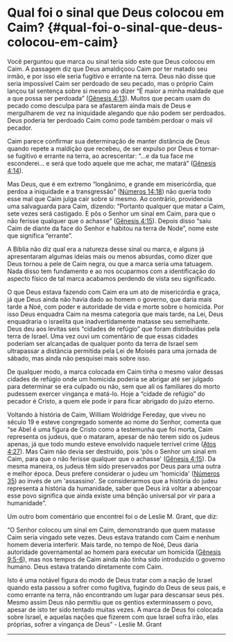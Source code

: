 # Qual foi o sinal que Deus colocou em Caim? {#qual-foi-o-sinal-que-deus-colocou-em-caim}

Você perguntou que marca ou sinal teria sido este que Deus colocou em Caim. A passagem diz que Deus amaldiçoou Caim por ter matado seu irmão, e por isso ele seria fugitivo e errante na terra. Deus não disse que seria impossível Caim ser perdoado de seu pecado, mas o próprio Caim lançou tal sentença sobre si mesmo ao dizer “É maior a minha maldade que a que possa ser perdoada” ([Gênesis 4:13](http://bibliaonline.com.br/acf/gn/4/13)). Muitos que pecam usam do pecado como desculpa para se afastarem ainda mais de Deus e mergulharem de vez na iniquidade alegando que não podem ser perdoados. Deus poderia ter perdoado Caim como pode também perdoar o mais vil pecador.

Caim parece confirmar sua determinação de manter distância de Deus quando repete a maldição que recebeu, de ser expulso por Deus e tornar-se fugitivo e errante na terra, ao acrescentar: “...e da tua face me esconderei... e será que todo aquele que me achar, me matará” ([Gênesis 4:14](http://bibliaonline.com.br/acf/gn/4/14)).

Mas Deus, que é em extremo “longânimo, e grande em misericórdia, que perdoa a iniquidade e a transgressão” ([Números 14:18](http://bibliaonline.com.br/acf/nm/14/18)) não queria todo esse mal que Caim julga cair sobre si mesmo. Ao contrário, providencia uma salvaguarda para Caim, dizendo: “Portanto qualquer que matar a Caim, sete vezes será castigado. E pôs o Senhor um sinal em Caim, para que o não ferisse qualquer que o achasse” ([Gênesis 4:15](http://bibliaonline.com.br/acf/gn/4/15)). Depois disso “saiu Caim de diante da face do Senhor e habitou na terra de Node”, nome este que significa “errante”.

A Bíblia não diz qual era a natureza desse sinal ou marca, e alguns já apresentaram algumas ideias mais ou menos absurdas, como dizer que Deus tornou a pele de Caim negra, ou que a marca seria uma tatuagem. Nada disso tem fundamento e ao nos ocuparmos com a identificação do aspecto físico de tal marca acabamos perdendo de vista seu significado.

O que Deus estava fazendo com Caim era um ato de misericórdia e graça, já que Deus ainda não havia dado ao homem o governo, que daria mais tarde a Noé, com poder e autoridade de vida e morte sobre o homicida. Por isso Deus enquadra Caim na mesma categoria que mais tarde, na Lei, Deus enquadraria o israelita que inadvertidamente matasse seu semelhante. Deus deu aos levitas seis “cidades de refúgio” que foram distribuídas pela terra de Israel. Uma vez ouvi um comentário de que essas cidades poderiam ser alcançadas de qualquer ponto da terra de Israel sem ultrapassar a distância permitida pela Lei de Moisés para uma jornada de sábado, mas ainda não pesquisei mais sobre isso.

De qualquer modo, a marca colocada em Caim tinha o mesmo valor dessas cidades de refúgio onde um homicida poderia se abrigar até ser julgado para determinar se era culpado ou não, sem que ali os familiares do morto pudessem exercer vingança e matá-lo. Hoje a “cidade de refúgio” do pecador é Cristo, a quem ele pode ir para ficar abrigado do juízo eterno.

Voltando à história de Caim, William Woldridge Fereday, que viveu no século 19 e esteve congregado somente ao nome do Senhor, comenta que “se Abel é uma figura de Cristo como a testemunha que foi morta, Caim representa os judeus, que o mataram, apesar de não terem sido os judeus apenas, já que todo mundo esteve envolvido naquele terrível crime ([Atos 4:27](http://bibliaonline.com.br/acf/atos/4/27)). Mas Caim não devia ser destruído, pois &#039;pôs o Senhor um sinal em Caim, para que o não ferisse qualquer que o achasse&#039; ([Gênesis 4:15](http://bibliaonline.com.br/acf/gn/4/15)). Da mesma maneira, os judeus têm sido preservados por Deus para uma outra e melhor época. Deus prefere considerar o judeu um &#039;homicida&#039; ([Números 35](http://bibliaonline.com.br/acf/nm/35)) ao invés de um &#039;assassino&#039;. Se considerarmos que a história do judeu representa a história da humanidade, saber que Deus irá voltar a abençoar esse povo significa que ainda existe uma bênção universal por vir para a humanidade”.

Um outro bom comentário que encontrei foi o de Leslie M. Grant, que diz:

“O Senhor colocou um sinal em Caim, demonstrando que quem matasse Caim seria vingado sete vezes. Deus estava tratando com Caim e nenhum homem deveria interferir. Mais tarde, no tempo de Noé, Deus daria autoridade governamental ao homem para executar um homicida ([Gênesis 9:5-6](http://bibliaonline.com.br/acf/gn/9/5-6)), mas nos tempos de Caim ainda não tinha sido introduzido o governo humano. Deus estava tratando diretamente com Caim.

Isto é uma notável figura do modo de Deus tratar com a nação de Israel quando esta passou a sofrer como fugitiva, fugindo do Deus de seus pais, e como errante na terra, não encontrando um lugar para descansar seus pés. Mesmo assim Deus não permitiu que os gentios exterminassem o povo, apesar de isto ter sido tentado muitas vezes. A marca de Deus foi colocada sobre Israel, e aquelas nações que fizerem com que Israel sofra irão, elas próprias, sofrer a vingança de Deus” - Leslie M. Grant

*****